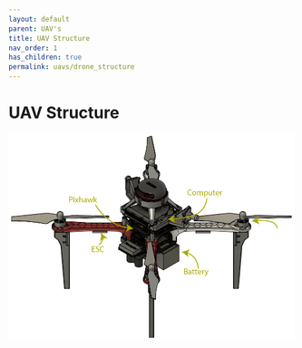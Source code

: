 ```yaml
---
layout: default
parent: UAV's
title: UAV Structure
nav_order: 1
has_children: true
permalink: uavs/drone_structure
---
```


# UAV Structure
[![](fig/Ativo4.png "f450 structure")](fig/Ativo4.png)